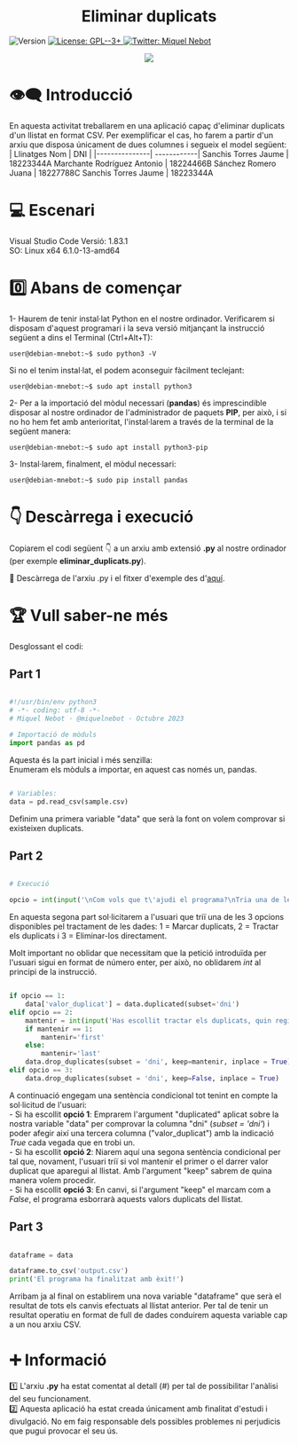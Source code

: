 <h1 align="center"><b>Eliminar duplicats</b></h1>
<p>
  <img alt="Version" src="https://img.shields.io/badge/version-1.0-blue.svg?cacheSeconds=2592000" />
  <a href="https://www.gnu.org/licenses/gpl-3.0.html" target="_blank">
    <img alt="License: GPL--3+" src="https://img.shields.io/badge/License-GPL--3+-yellow.svg" />
  </a>
  <a href="https://twitter.com/miquelnebot" target="_blank">
    <img alt="Twitter: Miquel Nebot" src="https://img.shields.io/twitter/follow/miquelnebot.svg?style=social" />
  </a>
</p>
<div align="center"><img src="https://github.com/miquelnebotaragon/eliminar_duplicats/assets/57944755/ea8ef0b1-b055-41ed-990e-8d603b84324f"></div>

# 👁️‍🗨️ Introducció

En aquesta activitat treballarem en una aplicació capaç d'eliminar duplicats d'un llistat en format CSV. Per exemplificar el cas, ho farem a partir d'un arxiu que disposa únicament de dues columnes i segueix el model següent:  
| Llinatges Nom | DNI |
|---------------| ------------|
Sanchis Torres Jaume | 18223344A
Marchante Rodríguez Antonio | 18224466B
Sánchez Romero Juana | 18227788C
Sanchis Torres Jaume | 18223344A  

# 💻 Escenari

Visual Studio Code Versió: 1.83.1  
SO: Linux x64 6.1.0-13-amd64  

# 0️⃣ Abans de començar

1- Haurem de tenir instal·lat Python en el nostre ordinador. Verificarem si disposam d'aquest programari i la seva versió mitjançant la instrucció següent a dins el Terminal (Ctrl+Alt+T):

```console
user@debian-mnebot:~$ sudo python3 -V
```

Si no el tenim instal·lat, el podem aconseguir fàcilment teclejant:

```console
user@debian-mnebot:~$ sudo apt install python3
```

2- Per a la importació del mòdul necessari (**pandas**) és imprescindible disposar al nostre ordinador de l'administrador de paquets **PIP**, per això, i si no ho hem fet amb anterioritat, l'instal·larem a través de la terminal de la següent manera:

```console
user@debian-mnebot:~$ sudo apt install python3-pip
```

3- Instal·larem, finalment, el mòdul necessari:

```console
user@debian-mnebot:~$ sudo pip install pandas
```

# 👇 Descàrrega i execució

Copiarem el codi següent 👇 a un arxiu amb extensió **.py** al nostre ordinador (per exemple **eliminar_duplicats.py**).  

📝 Descàrrega de l'arxiu .py i el fitxer d'exemple des d'<a href="https://github.com/miquelnebotaragon/eliminar_duplicats/blob/main/eliminar_duplicats.py" target="_blank">aquí</a>.  

# 🏆 Vull saber-ne més

Desglossant el codi:

## Part 1

```python

#!/usr/bin/env python3
# -*- coding: utf-8 -*-
# Miquel Nebot · @miquelnebot · Octubre 2023

# Importació de mòduls
import pandas as pd

```

Aquesta és la part inicial i més senzilla:  
Enumeram els mòduls a importar, en aquest cas només un, pandas.

```python

# Variables:
data = pd.read_csv(sample.csv)

```

Definim una primera variable "data" que serà la font on volem comprovar si existeixen duplicats.

## Part 2  

```python

# Execució

opcio = int(input('\nCom vols que t\'ajudi el programa?\nTria una de les tres opcions següents: 1 per MARCAR duplicats || 2 per TRACTAR-LOS || 3 per ELIMINAR-LOS.\n'))

```

En aquesta segona part sol·licitarem a l'usuari que triï una de les 3 opcions disponibles pel tractament de les dades: 1 = Marcar duplicats, 2 = Tractar els duplicats i 3 = Eliminar-los directament.  

Molt important no oblidar que necessitam que la petició introduïda per l'usuari sigui en format de número enter, per això, no oblidarem *int* al principi de la instrucció.  

```python

if opcio == 1:
    data['valor_duplicat'] = data.duplicated(subset='dni')
elif opcio == 2:
    mantenir = int(input('Has escollit tractar els duplicats, quin registre vols mantenir? 1 si vols mantenir el primer || 2 per mantenir el darrer.\n'))
    if mantenir == 1:
        mantenir='first'
    else:
        mantenir='last'
    data.drop_duplicates(subset = 'dni', keep=mantenir, inplace = True)
elif opcio == 3:
    data.drop_duplicates(subset = 'dni', keep=False, inplace = True)

```

A continuació engegam una sentència condicional tot tenint en compte la sol·licitud de l'usuari:  
    - Si ha escollit **opció 1**: Emprarem l'argument "duplicated" aplicat sobre la nostra variable "data" per comprovar la columna "dni" (*subset = 'dni'*) i poder afegir així una tercera columna ("valor_duplicat") amb la indicació *True* cada vegada que en trobi un.  
    - Si ha escollit **opció 2**: Niarem aquí una segona sentència condicional per tal que, novament, l'usuari triï si vol mantenir el primer o el darrer valor duplicat que aparegui al llistat. Amb l'argument "keep" sabrem de quina manera volem procedir.  
    - Si ha escollit **opció 3**: En canvi, si l'argument "keep" el marcam com a *False*, el programa esborrarà aquests valors duplicats del llistat.

## Part 3

```python

dataframe = data

dataframe.to_csv('output.csv')
print('El programa ha finalitzat amb èxit!')

```

Arribam ja al final on establirem una nova variable "dataframe" que serà el resultat de tots els canvis efectuats al llistat anterior. Per tal de tenir un resultat operatiu en format de full de dades conduirem aquesta variable cap a un nou arxiu CSV.

# ➕ Informació

1️⃣ L'arxiu **.py** ha estat comentat al detall (#) per tal de possibilitar l'anàlisi del seu funcionament.  
2️⃣ Aquesta aplicació ha estat creada únicament amb finalitat d'estudi i divulgació. No em faig responsable dels possibles problemes ni perjudicis que pugui provocar el seu ús.
